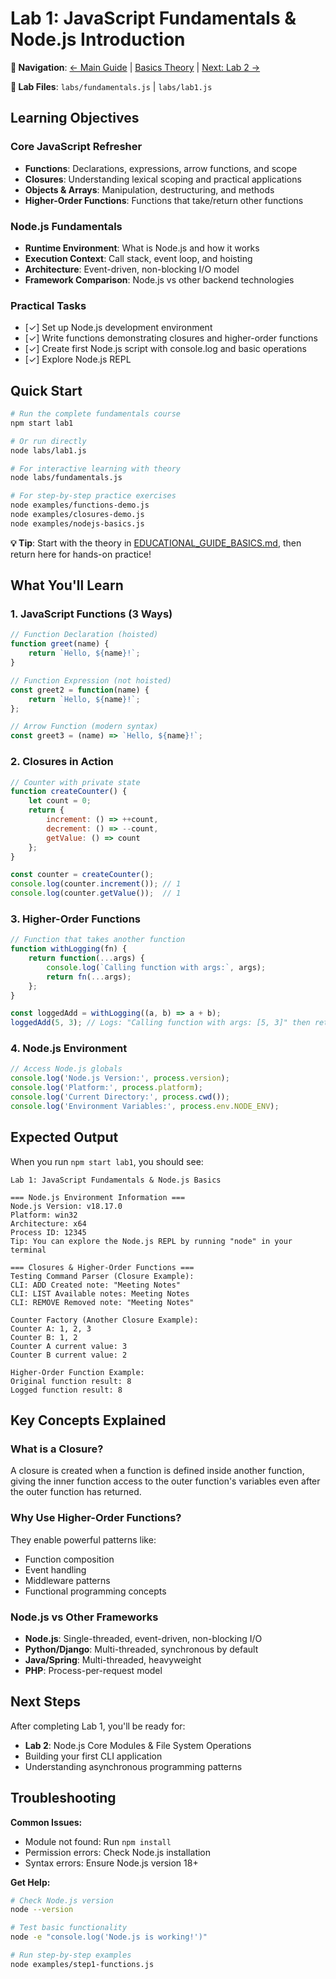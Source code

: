 # Lab 1: JavaScript Fundamentals & Node.js Introduction

**📍 Navigation**: [← Main Guide](../EDUCATIONAL_GUIDE.md) | [Basics Theory](../EDUCATIONAL_GUIDE_BASICS.md) | [Next: Lab 2 →](./LAB2_CORE_MODULES.md)

**🎯 Lab Files**: `labs/fundamentals.js` | `labs/lab1.js`

## Learning Objectives

### Core JavaScript Refresher
- **Functions**: Declarations, expressions, arrow functions, and scope
- **Closures**: Understanding lexical scoping and practical applications
- **Objects & Arrays**: Manipulation, destructuring, and methods
- **Higher-Order Functions**: Functions that take/return other functions

### Node.js Fundamentals
- **Runtime Environment**: What is Node.js and how it works
- **Execution Context**: Call stack, event loop, and hoisting
- **Architecture**: Event-driven, non-blocking I/O model
- **Framework Comparison**: Node.js vs other backend technologies

### Practical Tasks
- [✓] Set up Node.js development environment
- [✓] Write functions demonstrating closures and higher-order functions
- [✓] Create first Node.js script with console.log and basic operations
- [✓] Explore Node.js REPL

## Quick Start

```bash
# Run the complete fundamentals course
npm start lab1

# Or run directly
node labs/lab1.js

# For interactive learning with theory
node labs/fundamentals.js

# For step-by-step practice exercises
node examples/functions-demo.js
node examples/closures-demo.js
node examples/nodejs-basics.js
```

**💡 Tip**: Start with the theory in [EDUCATIONAL_GUIDE_BASICS.md](../EDUCATIONAL_GUIDE_BASICS.md), then return here for hands-on practice!

## What You'll Learn

### 1. JavaScript Functions (3 Ways)
```javascript
// Function Declaration (hoisted)
function greet(name) {
    return `Hello, ${name}!`;
}

// Function Expression (not hoisted)
const greet2 = function(name) {
    return `Hello, ${name}!`;
};

// Arrow Function (modern syntax)
const greet3 = (name) => `Hello, ${name}!`;
```

### 2. Closures in Action
```javascript
// Counter with private state
function createCounter() {
    let count = 0;
    return {
        increment: () => ++count,
        decrement: () => --count,
        getValue: () => count
    };
}

const counter = createCounter();
console.log(counter.increment()); // 1
console.log(counter.getValue());  // 1
```

### 3. Higher-Order Functions
```javascript
// Function that takes another function
function withLogging(fn) {
    return function(...args) {
        console.log(`Calling function with args:`, args);
        return fn(...args);
    };
}

const loggedAdd = withLogging((a, b) => a + b);
loggedAdd(5, 3); // Logs: "Calling function with args: [5, 3]" then returns 8
```

### 4. Node.js Environment
```javascript
// Access Node.js globals
console.log('Node.js Version:', process.version);
console.log('Platform:', process.platform);
console.log('Current Directory:', process.cwd());
console.log('Environment Variables:', process.env.NODE_ENV);
```

## Expected Output

When you run `npm start lab1`, you should see:

```
Lab 1: JavaScript Fundamentals & Node.js Basics

=== Node.js Environment Information ===
Node.js Version: v18.17.0
Platform: win32
Architecture: x64
Process ID: 12345
Tip: You can explore the Node.js REPL by running "node" in your terminal

=== Closures & Higher-Order Functions ===
Testing Command Parser (Closure Example):
CLI: ADD Created note: "Meeting Notes"
CLI: LIST Available notes: Meeting Notes
CLI: REMOVE Removed note: "Meeting Notes"

Counter Factory (Another Closure Example):
Counter A: 1, 2, 3
Counter B: 1, 2
Counter A current value: 3
Counter B current value: 2

Higher-Order Function Example:
Original function result: 8
Logged function result: 8
```

## Key Concepts Explained

### What is a Closure?
A closure is created when a function is defined inside another function, giving the inner function access to the outer function's variables even after the outer function has returned.

### Why Use Higher-Order Functions?
They enable powerful patterns like:
- Function composition
- Event handling
- Middleware patterns
- Functional programming concepts

### Node.js vs Other Frameworks
- **Node.js**: Single-threaded, event-driven, non-blocking I/O
- **Python/Django**: Multi-threaded, synchronous by default
- **Java/Spring**: Multi-threaded, heavyweight
- **PHP**: Process-per-request model

## Next Steps

After completing Lab 1, you'll be ready for:
- **Lab 2**: Node.js Core Modules & File System Operations
- Building your first CLI application
- Understanding asynchronous programming patterns

## Troubleshooting

**Common Issues:**
- Module not found: Run `npm install`
- Permission errors: Check Node.js installation
- Syntax errors: Ensure Node.js version 18+

**Get Help:**
```bash
# Check Node.js version
node --version

# Test basic functionality
node -e "console.log('Node.js is working!')"

# Run step-by-step examples
node examples/step1-functions.js
```
